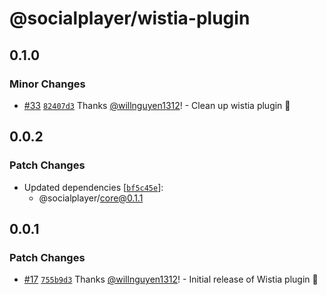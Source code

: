 # @socialplayer/wistia-plugin

## 0.1.0

### Minor Changes

- [#33](https://github.com/willnguyen1312/socialplayer/pull/33)
  [`82407d3`](https://github.com/willnguyen1312/socialplayer/commit/82407d35a7f4ad3f3e02ebfb0ef5d9aa1838d10a) Thanks
  [@willnguyen1312](https://github.com/willnguyen1312)! - Clean up wistia plugin 💞

## 0.0.2

### Patch Changes

- Updated dependencies
  [[`bf5c45e`](https://github.com/willnguyen1312/socialplayer/commit/bf5c45e9c59fd4196a86ad08601dc1f14febcc7c)]:
  - @socialplayer/core@0.1.1

## 0.0.1

### Patch Changes

- [#17](https://github.com/willnguyen1312/socialplayer/pull/17)
  [`755b9d3`](https://github.com/willnguyen1312/socialplayer/commit/755b9d3fa3db1b31c1c92c7f22bb6ca522d874f9) Thanks
  [@willnguyen1312](https://github.com/willnguyen1312)! - Initial release of Wistia plugin 💞
